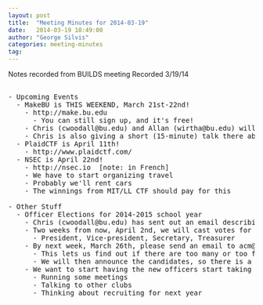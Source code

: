 ```yaml
---
layout: post
title:  "Meeting Minutes for 2014-03-19"
date:   2014-03-19 18:49:00
author: "George Silvis"
categories: meeting-minutes
tag: 
---
```


Notes recorded from BUILDS meeting
Recorded 3/19/14

<!-- more -->

<pre>

- Upcoming Events
  - MakeBU is THIS WEEKEND, March 21st-22nd!
    - http://make.bu.edu
      - You can still sign up, and it's free!
    - Chris (cwoodall@bu.edu) and Allan (wirtha@bu.edu) will be there.
    - Chris is also giving a short (15-minute) talk there about something hardware-related, at 8:15 PM on Friday
  - PlaidCTF is April 11th!
    - http://www.plaidctf.com/
  - NSEC is April 22nd!
    - http://nsec.io  [note: in French]
    - We have to start organizing travel
    - Probably we'll rent cars
    - The winnings from MIT/LL CTF should pay for this

- Other Stuff
  - Officer Elections for 2014-2015 school year
    - Chris (cwoodall@bu.edu) has sent out an email describing the process
    - Two weeks from now, April 2nd, we will cast votes for the four positions
      - President, Vice-president, Secretary, Treasurer
    - By next week, March 26th, please send an email to acm@bu.edu if you want to run for a given position
      - This lets us find out if there are too many or too few people looking at particular positions
      - We will then announce the candidates, so there is a week for people to consider before the election
    - We want to start having the new officers start taking over responsibilities toward the end of the year
      - Running some meetings
      - Talking to other clubs
      - Thinking about recruiting for next year

</pre>

